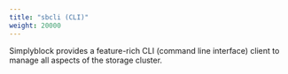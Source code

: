 ```yaml
---
title: "sbcli (CLI)"
weight: 20000
---
```


Simplyblock provides a feature-rich CLI (command line interface) client to manage all aspects of the storage cluster.

